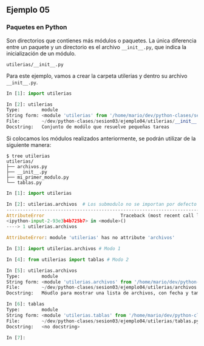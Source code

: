 ## Ejemplo 05

### Paquetes en Python

Son directorios que contienes más módulos o paquetes. La única diferencia entre un paquete y un directorio es el archivo `__init__.py`, que indica la inicialización de un módulo.

`utilerias/__init__.py`

Para este ejemplo, vamos a crear la carpeta utilerias y dentro su archivo `__init__.py`.

```python
In [1]: import utilerias

In [2]: utilerias
Type:        module
String form: <module 'utilerias' from '/home/mario/dev/python-clases/sesion03/ejemplo04/utilerias/__init__.py'>
File:        ~/dev/python-clases/sesion03/ejemplo04/utilerias/__init__.py
Docstring:   Conjunto de modúlo que resuelve pequeñas tareas
```

Si colocamos los módulos realizados anteriormente, se podrán utilizar de la siguiente manera:

```
$ tree utilerias
utilerias/
├── archivos.py
├── __init__.py
├── mi_primer_modulo.py
└── tablas.py
```

```python
In [1]: import utilerias

In [2]: utilerias.archivos  # Los submodulo no se importan por defecto
---------------------------------------------------------------------------
AttributeError                            Traceback (most recent call last)
<ipython-input-2-93e3b4b725b7> in <module>()
----> 1 utilerias.archivos

AttributeError: module 'utilerias' has no attribute 'archivos'

In [3]: import utilerias.archivos # Modo 1

In [4]: from utilerias import tablas # Modo 2

In [5]: utilerias.archivos
Type:        module
String form: <module 'utilerias.archivos' from '/home/mario/dev/python-clases/sesion03/ejemplo04/utilerias/archivos.py'>
File:        ~/dev/python-clases/sesion03/ejemplo04/utilerias/archivos.py
Docstring:   Móudlo para mostrar una lista de archivos, con fecha y tamaño

In [6]: tablas
Type:        module
String form: <module 'utilerias.tablas' from '/home/mario/dev/python-clases/sesion03/ejemplo04/utilerias/tablas.py'>
File:        ~/dev/python-clases/sesion03/ejemplo04/utilerias/tablas.py
Docstring:   <no docstring>

In [7]: 
```
